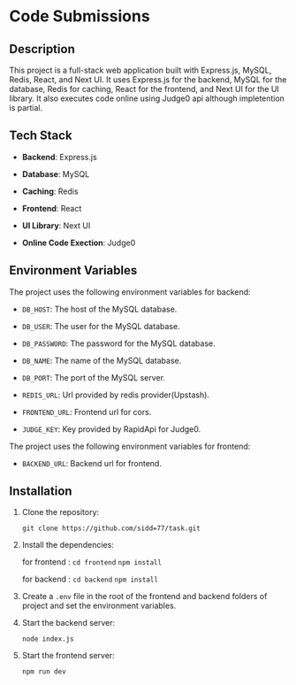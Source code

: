 
# Code Submissions

## Description

  

This project is a full-stack web application built with Express.js, MySQL, Redis, React, and Next UI. It uses Express.js for the backend, MySQL for the database, Redis for caching, React for the frontend, and Next UI for the UI library. It also executes code online using Judge0 api although impletention is partial.

  

## Tech Stack

  

-  **Backend**: Express.js

-  **Database**: MySQL

-  **Caching**: Redis

-  **Frontend**: React

-  **UI Library**: Next UI

- **Online Code Exection**: Judge0

## Environment Variables

  

The project uses the following environment variables for backend:

  

-  `DB_HOST`: The host of the MySQL database.

-  `DB_USER`: The user for the MySQL database.

-  `DB_PASSWORD`: The password for the MySQL database.

-  `DB_NAME`: The name of the MySQL database.

-  `DB_PORT`: The port of the MySQL server.

-  `REDIS_URL`: Url provided by redis provider(Upstash).

-  `FRONTEND_URL`: Frontend url for cors.

-  `JUDGE_KEY`: Key provided by RapidApi for Judge0.

  

The project uses the following environment variables for frontend:

  

-  `BACKEND_URL`: Backend url for frontend.

  
  

## Installation

  

1. Clone the repository:

  

	`git clone https://github.com/sidd=77/task.git`

  

2. Install the dependencies:

  
	for frontend : 
	`cd frontend`
	`npm install`

  
	for backend :
	`cd backend`
	`npm install`

  

3. Create a `.env` file in the root of the frontend and backend folders of project and set the environment variables.

  

4. Start the backend server:

	`node index.js`

5. Start the frontend server:

	`npm run dev`